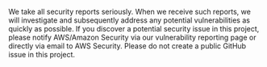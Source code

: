 We take all security reports seriously. When we receive such reports, we will investigate and subsequently address any potential vulnerabilities as quickly as possible. If you discover a potential security issue in this project, please notify AWS/Amazon Security via our vulnerability reporting page or directly via email to AWS Security. Please do not create a public GitHub issue in this project.